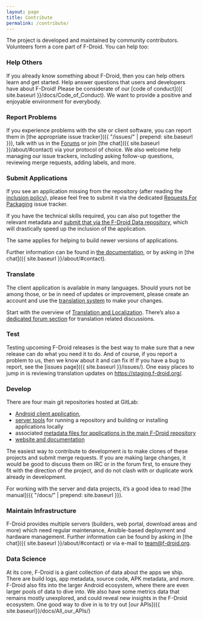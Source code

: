 ```yaml
---
layout: page
title: Contribute
permalink: /contribute/
---
```

The project is developed and maintained by community contributors. Volunteers form a core part of F-Droid.  You can help too:

### Help Others

If you already know something about F-Droid, then you can help others learn and
get started.  Help answer questions that users and developers have about
F-Droid!  Please be considerate of our [code of conduct]({{ site.baseurl
}}/docs/Code_of_Conduct).  We want to provide a positive and enjoyable
environment for everybody.

### Report Problems

If you experience problems with the site or client software, you can report them
in [the appropriate issue tracker]({{ "/issues/" | prepend: site.baseurl }}),
talk with us in the [Forums](https://forum.f-droid.org/) or join [the chat]({{ site.baseurl }}/about/#contact)
via your protocol of choice.
We also welcome help managing our issue trackers, including asking follow-up
questions, reviewing merge requests, adding labels, and more.

### Submit Applications

If you see an application missing from the repository (after reading the
[inclusion policy](../docs/Inclusion_Policy)), please feel free to submit it via
the dedicated [Requests For Packaging](https://gitlab.com/fdroid/rfp/issues)
issue tracker.

If you have the technical skills required, you can also put together the
relevant metadata and
[submit that via the F-Droid Data repository](https://gitlab.com/fdroid/fdroiddata/blob/master/CONTRIBUTING.md),
which will drastically speed up the inclusion of the application.

The same applies for helping to build newer versions of applications.

Further information can be found in [the documentation](../docs), or by asking
in [the chat]({{ site.baseurl }}/about/#contact).

### Translate

The client application is available in many languages. Should yours not be among
those, or be in need of updates or improvement, please create an account and use
the [translation system](https://hosted.weblate.org/projects/f-droid/) to make
your changes.

Start with the overview of
[Translation and Localization](../docs/Translation_and_Localization). There’s
also a [dedicated forum section](https://forum.f-droid.org/c/translation) for
translation related discussions.

### Test

Testing upcoming F-Droid releases is the best way to make sure that a new
release can do what you need it to do. And of course, if you report a problem to
us, then we know about it and can fix it! If you have a bug to report, see the
[issues page]({{ site.baseurl }}/issues/). One easy places to jump in is
reviewing translation updates on <https://staging.f-droid.org/>.

### Develop

There are four main git repositories hosted at GitLab:
- [Android client application](https://gitlab.com/fdroid/fdroidclient),
- [server tools](https://gitlab.com/fdroid/fdroidserver) for running a
repository and building or installing applications locally
- associated [metadata files for applications in the main F-Droid repository](https://gitlab.com/fdroid/fdroiddata)
- [website and documentation](https://gitlab.com/fdroid/fdroid-website)

The easiest way to contribute to development is to make clones of these projects
and submit merge requests. If you are making large changes, it would be good to
discuss them on IRC or in the forum first, to ensure they fit with the direction
of the project, and do not clash with or duplicate work already in development.

For working with the server and data projects, it’s a good idea to read
[the manual]({{ "/docs/" | prepend: site.baseurl }}).

### Maintain Infrastructure

F-Droid provides multiple servers (builders, web portal, download areas and
more) which need regular maintenance, Ansible-based deployment and hardware
management. Further information can be found by asking in
[the chat]({{ site.baseurl }}/about/#contact) or via e-mail to team@f-droid.org.

### Data Science

At its core, F-Droid is a giant collection of data about the apps we ship.
There are build logs, app metadata, source code, APK metadata, and more.
F-Droid also fits into the larger Android ecosystem, where there are even larger
pools of data to dive into.  We also have some metrics data that remains mostly
unexplored, and could reveal new insights in the F-Droid ecosystem.  One good
way to dive in is to try out [our APIs]({{ site.baseurl}}/docs/All_our_APIs/)
